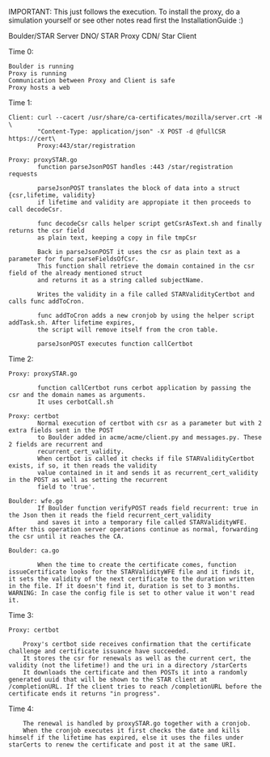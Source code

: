 
IMPORTANT: This just follows the execution. To install the proxy, do a simulation yourself or see 
			other notes read first the InstallationGuide :)

Boulder/STAR Server             DNO/ STAR Proxy              CDN/ Star Client




Time 0:

	Boulder is running
	Proxy is running 
	Communication between Proxy and Client is safe
	Proxy hosts a web

Time 1: 

	Client: curl --cacert /usr/share/ca-certificates/mozilla/server.crt -H \
			"Content-Type: application/json" -X POST -d @fullCSR https://cert\
			Proxy:443/star/registration

	Proxy: proxySTAR.go
			function parseJsonPOST handles :443 /star/registration requests
			
			parseJsonPOST translates the block of data into a struct {csr,lifetime, validity}
			if lifetime and validity are appropiate it then proceeds to call decodeCsr.

			func decodeCsr calls helper script getCsrAsText.sh and finally returns the csr field 
			as plain text, keeping a copy in file tmpCsr

			Back in parseJsonPOST it uses the csr as plain text as a parameter for func parseFieldsOfCsr.
			This function shall retrieve the domain contained in the csr field of the already mentioned struct 
			and returns it as a string called subjectName.

			Writes the validity in a file called STARValidityCertbot and calls func addToCron.

			func addToCron adds a new cronjob by using the helper script addTask.sh. After lifetime expires,
			the script will remove itself from the cron table.

			parseJsonPOST executes function callCertbot
			
			
Time 2:


	Proxy: proxySTAR.go

			function callCertbot runs cerbot application by passing the csr and the domain names as arguments.
			It uses cerbotCall.sh

	Proxy: certbot
			Normal execution of certbot with csr as a parameter but with 2 extra fields sent in the POST
			to Boulder added in acme/acme/client.py and messages.py. These 2 fields are recurrent and 
			recurrent_cert_validity.
			When certbot is called it checks if file STARValidityCertbot exists, if so, it then reads the validity 
			value contained in it and sends it as recurrent_cert_validity in the POST as well as setting the recurrent 
			field to 'true'. 

	Boulder: wfe.go
			If Boulder function verifyPOST reads field recurrent: true in the Json then it reads the field recurrent_cert_validity
			and saves it into a temporary file called STARValidityWFE. After this operation server operations continue as normal, forwarding the csr until it reaches the CA.

	Boulder: ca.go

			When the time to create the certificate comes, function issueCertificate looks for the STARValidityWFE file and it finds it, it sets the validity of the next certificate to the duration written in the file. If it doesn't find it, duration is set to 3 months. WARNING: In case the config file is set to other value it won't read it.
			

Time 3:

	Proxy: certbot

		Proxy's certbot side receives confirmation that the certificate challenge and certificate issuance have succeeded.
		It stores the csr for renewals as well as the current cert, the validity (not the lifetime!) and the uri in a directory /starCerts
		It downloads the certificate and then POSTs it into a randomly generated uuid that will be shown to the STAR client at /completionURL. If the client tries to reach /completionURL before the certificate ends it returns "in progress".

Time 4: 

		The renewal is handled by proxySTAR.go together with a cronjob.
		When the cronjob executes it first checks the date and kills himself if the lifetime has expired, else it uses the files under starCerts to renew the certificate and post it at the same URI.






